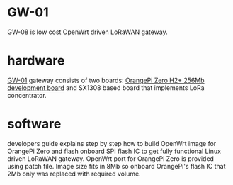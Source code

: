 # GW-01
GW-08 is low cost OpenWrt driven LoRaWAN gateway.

# hardware
[GW-01] gateway consists of two boards:
[OrangePi Zero H2+ 256Mb development board] and SX1308 based board that implements LoRa concentrator.

# software 
developers guide explains step by step how to build OpenWrt image for OrangePi Zero and flash onboard SPI flash IC to get 
fully functional Linux driven LoRaWAN gateway. OpenWrt port for OrangePi Zero is provided using patch file.
Image size fits in 8Mb so onboard OrangePi's flash IC that 2Mb only was replaced with required volume.

[OrangePi Zero H2+ 256Mb development board]: http://www.orangepi.org/orangepizero/

[GW-01]: https://www.wireless-road.com/product-page/gw-01

